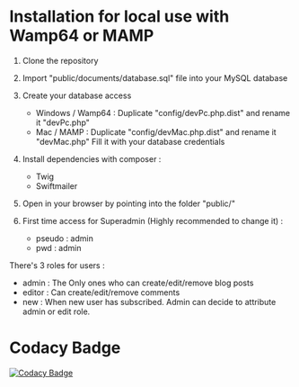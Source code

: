 # Installation for local use with Wamp64 or MAMP

1. Clone the repository

2. Import "public/documents/database.sql" file into your MySQL database
     
3. Create your database access

   - Windows / Wamp64 : Duplicate "config/devPc.php.dist" and rename it "devPc.php"
   - Mac / MAMP : Duplicate "config/devMac.php.dist" and rename it "devMac.php"
   Fill it with your database credentials

4. Install dependencies with composer :

   - Twig
   - Swiftmailer
   
5. Open in your browser by pointing into the folder "public/"

6. First time access for Superadmin (Highly recommended to change it)  : 
      - pseudo : admin
      - pwd : admin

There's 3 roles for users :

- admin : The Only ones who can create/edit/remove blog posts
- editor : Can create/edit/remove comments
- new : When new user has subscribed. Admin can decide to attribute admin or edit role.

# Codacy Badge
[![Codacy Badge](https://app.codacy.com/project/badge/Grade/16b666209eff45b3b3e46c027f275e1f "Codacy")](https://app.codacy.com/gh/Reididsorg/lemonologueduvosgien/dashboard)
   
   
